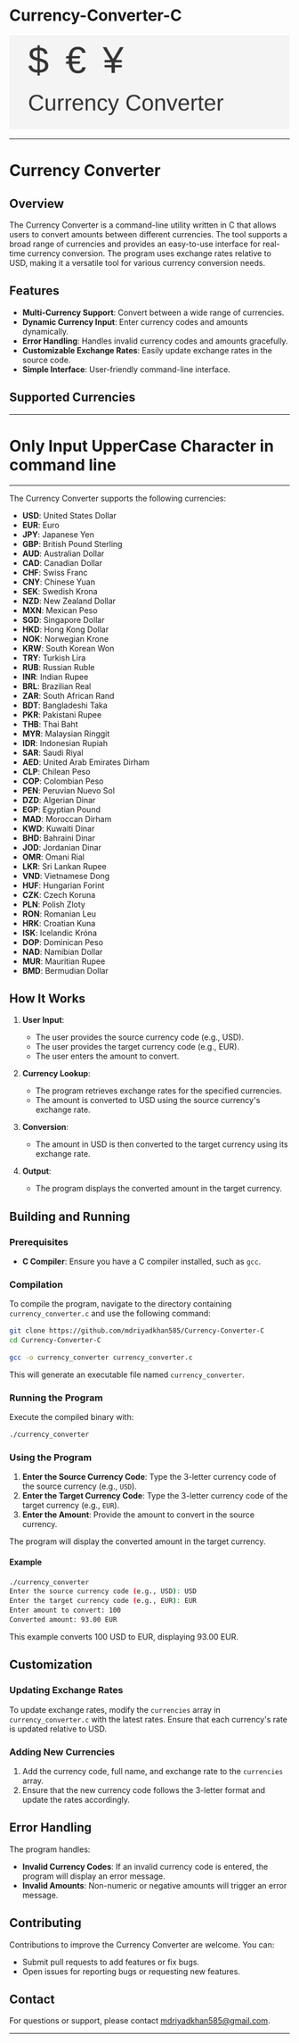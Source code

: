 # Currency-Converter-C
![Currency Converter](logo.svg)

---

# Currency Converter

## Overview

The Currency Converter is a command-line utility written in C that allows users to convert amounts between different currencies. The tool supports a broad range of currencies and provides an easy-to-use interface for real-time currency conversion. The program uses exchange rates relative to USD, making it a versatile tool for various currency conversion needs.

## Features

- **Multi-Currency Support**: Convert between a wide range of currencies.
- **Dynamic Currency Input**: Enter currency codes and amounts dynamically.
- **Error Handling**: Handles invalid currency codes and amounts gracefully.
- **Customizable Exchange Rates**: Easily update exchange rates in the source code.
- **Simple Interface**: User-friendly command-line interface.

## Supported Currencies
---
# **Only Input UpperCase Character in command line**
---
The Currency Converter supports the following currencies:

- **USD**: United States Dollar
- **EUR**: Euro
- **JPY**: Japanese Yen
- **GBP**: British Pound Sterling
- **AUD**: Australian Dollar
- **CAD**: Canadian Dollar
- **CHF**: Swiss Franc
- **CNY**: Chinese Yuan
- **SEK**: Swedish Krona
- **NZD**: New Zealand Dollar
- **MXN**: Mexican Peso
- **SGD**: Singapore Dollar
- **HKD**: Hong Kong Dollar
- **NOK**: Norwegian Krone
- **KRW**: South Korean Won
- **TRY**: Turkish Lira
- **RUB**: Russian Ruble
- **INR**: Indian Rupee
- **BRL**: Brazilian Real
- **ZAR**: South African Rand
- **BDT**: Bangladeshi Taka
- **PKR**: Pakistani Rupee
- **THB**: Thai Baht
- **MYR**: Malaysian Ringgit
- **IDR**: Indonesian Rupiah
- **SAR**: Saudi Riyal
- **AED**: United Arab Emirates Dirham
- **CLP**: Chilean Peso
- **COP**: Colombian Peso
- **PEN**: Peruvian Nuevo Sol
- **DZD**: Algerian Dinar
- **EGP**: Egyptian Pound
- **MAD**: Moroccan Dirham
- **KWD**: Kuwaiti Dinar
- **BHD**: Bahraini Dinar
- **JOD**: Jordanian Dinar
- **OMR**: Omani Rial
- **LKR**: Sri Lankan Rupee
- **VND**: Vietnamese Dong
- **HUF**: Hungarian Forint
- **CZK**: Czech Koruna
- **PLN**: Polish Zloty
- **RON**: Romanian Leu
- **HRK**: Croatian Kuna
- **ISK**: Icelandic Króna
- **DOP**: Dominican Peso
- **NAD**: Namibian Dollar
- **MUR**: Mauritian Rupee
- **BMD**: Bermudian Dollar

## How It Works

1. **User Input**:
   - The user provides the source currency code (e.g., USD).
   - The user provides the target currency code (e.g., EUR).
   - The user enters the amount to convert.

2. **Currency Lookup**:
   - The program retrieves exchange rates for the specified currencies.
   - The amount is converted to USD using the source currency's exchange rate.

3. **Conversion**:
   - The amount in USD is then converted to the target currency using its exchange rate.

4. **Output**:
   - The program displays the converted amount in the target currency.

## Building and Running

### Prerequisites

- **C Compiler**: Ensure you have a C compiler installed, such as `gcc`.

### Compilation

To compile the program, navigate to the directory containing `currency_converter.c` and use the following command:

```sh
git clone https://github.com/mdriyadkhan585/Currency-Converter-C
cd Currency-Converter-C
```

```sh
gcc -o currency_converter currency_converter.c
```

This will generate an executable file named `currency_converter`.

### Running the Program

Execute the compiled binary with:

```sh
./currency_converter
```

### Using the Program

1. **Enter the Source Currency Code**: Type the 3-letter currency code of the source currency (e.g., `USD`).
2. **Enter the Target Currency Code**: Type the 3-letter currency code of the target currency (e.g., `EUR`).
3. **Enter the Amount**: Provide the amount to convert in the source currency.

The program will display the converted amount in the target currency.

#### Example

```sh
./currency_converter
Enter the source currency code (e.g., USD): USD
Enter the target currency code (e.g., EUR): EUR
Enter amount to convert: 100
Converted amount: 93.00 EUR
```

This example converts 100 USD to EUR, displaying 93.00 EUR.

## Customization

### Updating Exchange Rates

To update exchange rates, modify the `currencies` array in `currency_converter.c` with the latest rates. Ensure that each currency's rate is updated relative to USD.

### Adding New Currencies

1. Add the currency code, full name, and exchange rate to the `currencies` array.
2. Ensure that the new currency code follows the 3-letter format and update the rates accordingly.

## Error Handling

The program handles:
- **Invalid Currency Codes**: If an invalid currency code is entered, the program will display an error message.
- **Invalid Amounts**: Non-numeric or negative amounts will trigger an error message.

## Contributing

Contributions to improve the Currency Converter are welcome. You can:
- Submit pull requests to add features or fix bugs.
- Open issues for reporting bugs or requesting new features.

## Contact

For questions or support, please contact [mdriyadkhan585@gmail.com](mailto:mdriyadkhan585@gmail.com).

---
